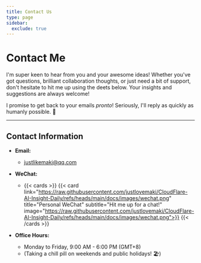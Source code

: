 ```yaml
---
title: Contact Us
type: page
sidebar:
  exclude: true
---
```

# Contact Me

I'm super keen to hear from you and your awesome ideas! Whether you've got questions, brilliant collaboration thoughts, or just need a bit of support, don't hesitate to hit me up using the deets below. Your insights and suggestions are always welcome!

I promise to get back to your emails *pronto*! Seriously, I'll reply as quickly as humanly possible. 🚀

---

## **Contact Information**

*   **Email:**
    *   [justlikemaki@qq.com](mailto:justlikemaki@qq.com)

*   **WeChat:**
    *   {{< cards >}}
        {{< card link="https://raw.githubusercontent.com/justlovemaki/CloudFlare-AI-Insight-Daily/refs/heads/main/docs/images/wechat.png" title="Personal WeChat" subtitle="Hit me up for a chat!" image="https://raw.githubusercontent.com/justlovemaki/CloudFlare-AI-Insight-Daily/refs/heads/main/docs/images/wechat.png">}}
        {{< /cards >}}

*   **Office Hours:**
    *   Monday to Friday, 9:00 AM - 6:00 PM (GMT+8)
    *   (Taking a chill pill on weekends and public holidays! 🏖️)
